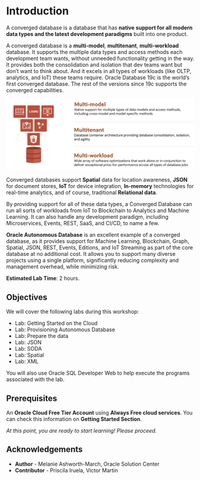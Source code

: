 # Introduction

A converged database is a database that has **native support for all modern data types and the latest development paradigms** built into one product.

A converged database is a **multi-model**, **multitenant**, **multi-workload** database. It supports the multiple data types and access methods each development team wants, without unneeded functionality getting in the way. It provides both the consolidation and isolation that dev teams want but don’t want to think about. And it excels in all types of workloads (like OLTP, analytics, and IoT) these teams require. Oracle Database 19c is the world’s first converged database. The rest of the versions since 19c supports the converged capabilities.

![Converged Banner](images/converged-db-1.png)

Converged databases support **Spatial** data for location awareness, **JSON** for document stores, **IoT** for device integration, **In-memory** technologies for real-time analytics, and of course, traditional **Relational data**. 

By providing support for all of these data types, a Converged Database can run all sorts of workloads from IoT to Blockchain to Analytics and Machine Learning. It can also handle any development paradigm, including Microservices, Events, REST, SaaS, and CI/CD, to name a few.

**Oracle Autonomous Database** is an excellent example of a converged database, as it provides support for Machine Learning, Blockchain, Graph, Spatial, JSON, REST, Events, Editions, and IoT Streaming as part of the core database at no additional cost. It allows you to support many diverse projects using a single platform, significantly reducing complexity and management overhead, while minimizing risk.

**Estimated Lab Time**: 2 hours.

## Objectives

We will cover the following labs during this workshop:

- Lab: Getting Started on the Cloud
- Lab: Provisioning Autonomous Database
- Lab: Prepare the data
- Lab: JSON
- Lab: SODA
- Lab: Spatial
- Lab: XML

You will also use Oracle SQL Developer Web to help execute the programs associated with the lab.

## Prerequisites

An **Oracle Cloud Free Tier Account** using **Always Free cloud services**. You can check this information on **Getting Started Section**.

_At this point, you are ready to start learning! Please proceed._

## **Acknowledgements**

- **Author** - Melanie Ashworth-March, Oracle Solution Center
- **Contributor** - Priscila Iruela, Victor Martin